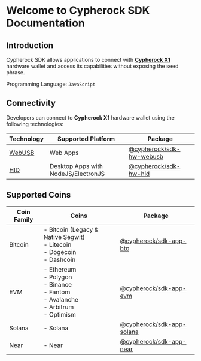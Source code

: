 # Welcome to Cypherock SDK Documentation

## Introduction

Cypherock SDK allows applications to connect with
<a href="https://www.cypherock.com" target="_blank">**Cypherock X1**</a> 
hardware wallet and access its capabilities without exposing the seed phrase.

Programming Language: `JavaScript`

## Connectivity

Developers can connect to **Cypherock X1** hardware wallet using the following
technologies:

| Technology                                                            | Supported Platform                  | Package                                                |
| --------------------------------------------------------------------- | ----------------------------------- | ------------------------------------------------------ |
| [WebUSB](https://developer.mozilla.org/en-US/docs/Web/API/WebUSB_API) | Web Apps                            | [@cypherock/sdk-hw-webusb](../cypherock-sdk-hw-webusb) |
| [HID](https://www.npmjs.com/package/node-hid)                         | Desktop Apps with NodeJS/ElectronJS | [@cypherock/sdk-hw-hid](../cypherock-sdk-hw-hid)       |

## Supported Coins

| Coin Family | Coins                                                                                       | Package                                                  |
| ----------- | ------------------------------------------------------------------------------------------- | -------------------------------------------------------- |
| Bitcoin     | - Bitcoin (Legacy & Native Segwit)<br>- Litecoin<br>- Dogecoin<br>- Dashcoin                | [@cypherock/sdk-app-btc](../cypherock-sdk-app-btc)       |
| EVM         | - Ethereum<br>- Polygon<br>- Binance<br>- Fantom<br>- Avalanche<br>- Arbitrum<br>- Optimism | [@cypherock/sdk-app-evm](../cypherock-sdk-app-evm)       |
| Solana      | - Solana                                                                                    | [@cypherock/sdk-app-solana](../cypherock-sdk-app-solana) |
| Near        | - Near                                                                                      | [@cypherock/sdk-app-near](../cypherock-sdk-app-near)     |
